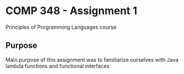 # COMP 348 - Assignment 1

Principles of Programming Languages course

## Purpose

Main purpose of this assignment was to familiarize ourselves with Java lambda functions and functional interfaces
